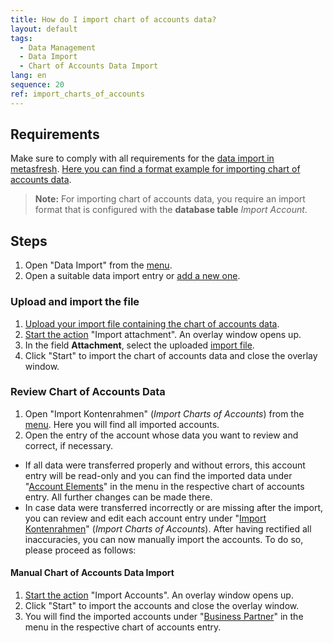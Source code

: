 ```yaml
---
title: How do I import chart of accounts data?
layout: default
tags:
  - Data Management
  - Data Import
  - Chart of Accounts Data Import
lang: en
sequence: 20
ref: import_charts_of_accounts
---
```


## Requirements
Make sure to comply with all requirements for the [data import in metasfresh](Data_import_metasfresh). [Here you can find a format example for importing chart of accounts data](Import_format_example_charts_of_accounts).
 >**Note:** For importing chart of accounts data, you require an import format that is configured with the **database table** *Import Account*.

## Steps
1. Open "Data Import" from the [menu](Menu).
1. Open a suitable data import entry or [add a new one](add_new_data_import_entry).

### Upload and import the file
1. [Upload your import file containing the chart of accounts data](File_handling).
1. [Start the action](StartAction#actions-menu) "Import attachment". An overlay window opens up.
1. In the field **Attachment**, select the uploaded [import file](Import_file_useful_tips).
1. Click "Start" to import the chart of accounts data and close the overlay window.

### Review Chart of Accounts Data
1. Open "Import Kontenrahmen" (*Import Charts of Accounts*) from the [menu](Menu). Here you will find all imported accounts.
1. Open the entry of the account whose data you want to review and correct, if necessary.
 - If all data were transferred properly and without errors, this account entry will be read-only and you can find the imported data under "[Account Elements](Menu)" in the menu in the respective chart of accounts entry. All further changes can be made there.
 - In case data were transferred incorrectly or are missing after the import, you can review and edit each account entry under "[Import Kontenrahmen](Menu)" (*Import Charts of Accounts*). After having rectified all inaccuracies, you can now manually import the accounts. To do so, please proceed as follows:

#### Manual Chart of Accounts Data Import
1. [Start the action](StartAction#actions-menu) "Import Accounts". An overlay window opens up.
1. Click "Start" to import the accounts and close the overlay window.
1. You will find the imported accounts under "[Business Partner](Menu)" in the menu in the respective chart of accounts entry.
